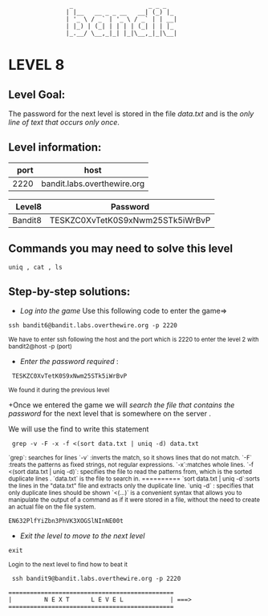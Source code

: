                      _                     _ _ _
                    | |__   __ _ _ __   __| (_) |_
                    | '_ \ / _` | '_ \ / _` | | __|
                    | |_) | (_| | | | | (_| | | |_
                    |_.__/ \__,_|_| |_|\__,_|_|\__|  



# LEVEL 8

## Level Goal:


The password for the next level is stored in the file *data.txt* and is the *only line of text that occurs only once*.

## Level information:

| port |             host               |
|-----:|--------------------------------|
| 2220 |  bandit.labs.overthewire.org   |

| Level8 |    Password                           |
|-------:|---------------------------------------|
| Bandit8|   TESKZC0XvTetK0S9xNwm25STk5iWrBvP    |

## Commands you may need to solve this level

```
uniq , cat , ls 
```

## Step-by-step solutions:

+ *Log into the game* 
 Use this following code to enter the game=>
```
ssh bandit6@bandit.labs.overthewire.org -p 2220
```
<sub>We have to enter ssh following the host and the port which is 2220 to enter the level 2 with bandit2@host -p (port)</sub>

+ *Enter the password required* : 
```
 TESKZC0XvTetK0S9xNwm25STk5iWrBvP
```
<sub>We found it during the previous level</sub>

+Once we entered the game we will *search the file that contains the password* for the next level that is somewhere on the server .


We will use the find to write this statement



``` 
 grep -v -F -x -f <(sort data.txt | uniq -d) data.txt

```
<sub>
 `grep`: searches for lines
`-v` :inverts the match, so it shows lines that do not match.
`-F` :treats the patterns as fixed strings, not regular expressions.
`-x`:matches whole lines.
`-f <(sort data.txt | uniq -d)`: specifies the file to read the patterns from, which is the sorted duplicate lines .
`data.txt` is the file to search in.
==========
`sort data.txt | uniq -d`:sorts the lines in the "data.txt" file and extracts only the duplicate line.
 `uniq -d`  :  specifies that only duplicate lines should be shown
`<(...)` is a convenient syntax that allows you to manipulate the output of a command as if it were stored in a file, without the need to create an actual file on the file system.
</sub>
 
```
EN632PlfYiZbn3PhVK3XOGSlNInNE00t
```
+ *Exit the level to move to the next level*
```
exit

```
<sub>Login to the next level to find how to beat it</sub>

```
 ssh bandit9@bandit.labs.overthewire.org -p 2220

```
```
==============================================
|         N E X T      L E V E L             | ===>
==============================================    
```
